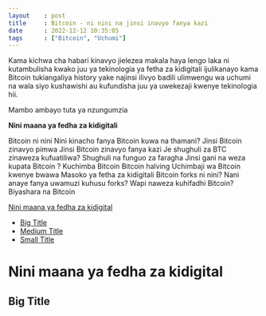 ```yaml
---
layout    : post
title     : Bitcoin - ni nini na jinsi inavyo fanya kazi 
date      : 2022-12-12 10:35:05
tags      : ["Bitcoin", "Uchumi"]
---
```




Kama kichwa cha habari kinavyo jielezea makala haya lengo laka ni kutambulisha kwako juu ya tekinologia ya fetha za kidigitali ijulikanayo kama Bitcoin tukiangaliya history yake najinsi ilivyo badili ulimwengu wa uchumi na wala siyo kushawishi au kufundisha juu ya uwekezaji kwenye tekinologia hii.

Mambo ambayo tuta ya nzungumzia 



**Nini maana ya fedha za kidigitali**<a name="p1"></a>



Bitcoin ni nini
Nini kinacho fanya Bitcoin kuwa na thamani?
Jinsi Bitcoin zinavyo pimwa
Jinsi Bitcoin zinavyo fanya kazi
Je shughuli za BTC zinaweza kufuatiliwa?
Shughuli na funguo za faragha
Jinsi gani na weza kupata Bitcoin ?
Kuchimba Bitcoin
Bitcoin halving
Uchimbaji wa Bitcoin kwenye bwawa
Masoko ya fetha za kidigitali
Bitcoin forks ni nini?
Nani anaye fanya uwamuzi kuhusu forks?
Wapi naweza kuhifadhi Bitcoin?
Biyashara na Bitcoin 




[Nini maana ya fedha za kidigital](#p1)

- [Big Title](#big-title)
- [Medium Title](#medium-title) 
- [Small Title](#small-title) 

# Nini maana ya fedha za kidigital

## Big Title

